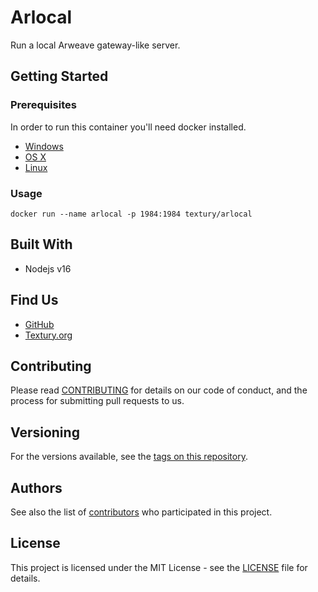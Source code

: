 # Arlocal

Run a local Arweave gateway-like server.

## Getting Started
### Prerequisites


In order to run this container you'll need docker installed.

* [Windows](https://docs.docker.com/windows/started)
* [OS X](https://docs.docker.com/mac/started/)
* [Linux](https://docs.docker.com/linux/started/)

### Usage

```shell
docker run --name arlocal -p 1984:1984 textury/arlocal
```

## Built With

* Nodejs v16

## Find Us

* [GitHub](https://github.com/textury)
* [Textury.org](https://textury.org)

## Contributing

Please read [CONTRIBUTING](README.md#contributing) for details on our code of conduct, and the process for submitting pull requests to us.

## Versioning

For the versions available, see the 
[tags on this repository](https://github.com/textury/arlocal/tags). 

## Authors

See also the list of [contributors](https://github.com/textury/arlocal/contributors) who 
participated in this project.

## License

This project is licensed under the MIT License - see the [LICENSE](LICENSE) file for details.
